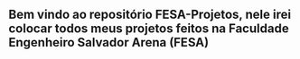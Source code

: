 ## Bem vindo ao repositório FESA-Projetos, nele irei colocar todos meus projetos feitos na Faculdade Engenheiro Salvador Arena (FESA)
